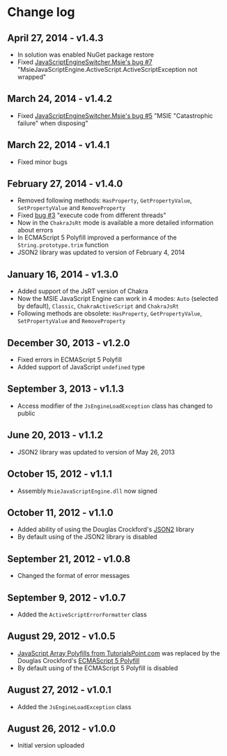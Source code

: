 Change log
==========

## April 27, 2014 - v1.4.3
 * In solution was enabled NuGet package restore
 * Fixed [JavaScriptEngineSwitcher.Msie's bug #7](https://github.com/Taritsyn/JavaScriptEngineSwitcher/issues/7) "MsieJavaScriptEngine.ActiveScript.ActiveScriptException not wrapped"

## March 24, 2014 - v1.4.2
 * Fixed [JavaScriptEngineSwitcher.Msie's bug #5](http://github.com/Taritsyn/JavaScriptEngineSwitcher/issues/5) "MSIE "Catastrophic failure" when disposing"

## March 22, 2014 - v1.4.1
 * Fixed minor bugs

## February 27, 2014 - v1.4.0
 * Removed following methods: `HasProperty`, `GetPropertyValue`, `SetPropertyValue` and `RemoveProperty`
 * Fixed [bug #3](http://github.com/Taritsyn/MsieJavaScriptEngine/issues/3) "execute code from different threads"
 * Now in the `ChakraJsRt` mode is available a more detailed information about errors
 * In ECMAScript 5 Polyfill improved a performance of the `String.prototype.trim` function
 * JSON2 library was updated to version of February 4, 2014

## January 16, 2014 - v1.3.0
 * Added support of the JsRT version of Chakra
 * Now the MSIE JavaScript Engine can work in 4 modes: `Auto` (selected by default), `Classic`, `ChakraActiveScript` and `ChakraJsRt`
 * Following methods are obsolete: `HasProperty`, `GetPropertyValue`, `SetPropertyValue` and `RemoveProperty`

## December 30, 2013 - v1.2.0
 * Fixed errors in ECMAScript 5 Polyfill
 * Added support of JavaScript `undefined` type

## September 3, 2013 - v1.1.3
 * Access modifier of the `JsEngineLoadException` class has changed to public

## June 20, 2013 - v1.1.2
 * JSON2 library was updated to version of May 26, 2013

## October 15, 2012 - v1.1.1
 * Assembly `MsieJavaScriptEngine.dll` now signed

## October 11, 2012 - v1.1.0
 * Added ability of using the Douglas Crockford's [JSON2](http://github.com/douglascrockford/JSON-js) library
 * By default using of the JSON2 library is disabled

## September 21, 2012 - v1.0.8
 * Changed the format of error messages

## September 9, 2012 - v1.0.7
 * Added the `ActiveScriptErrorFormatter` class

## August 29, 2012 - v1.0.5
 * [JavaScript Array Polyfills from TutorialsPoint.com](http://www.tutorialspoint.com/javascript/) was replaced by the Douglas Crockford's [ECMAScript 5 Polyfill](http://nuget.org/packages/ES5)
 * By default using of the ECMAScript 5 Polyfill is disabled

## August 27, 2012 - v1.0.1
 * Added the `JsEngineLoadException` class

## August 26, 2012 - v1.0.0
 * Initial version uploaded